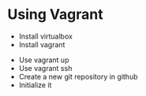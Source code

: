 # Using Vagrant
* Install virtualbox
* Install vagrant
- Use vagrant up
- Use vagrant ssh
- Create a new git repository in github
- Initialize it

